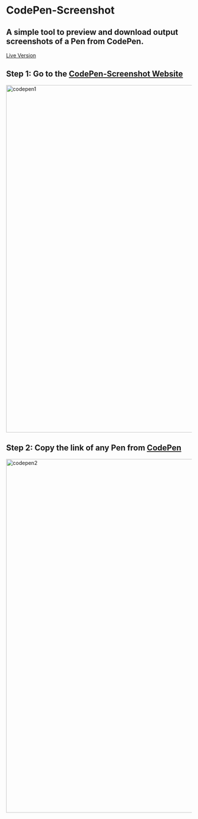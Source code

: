 # CodePen-Screenshot
## A simple tool to preview and download output screenshots of a Pen from CodePen.  
[Live Version](https://yuvrajchandra.github.io/CodePen-Screenshot/)

## Step 1: Go to the [CodePen-Screenshot Website](https://yuvrajchandra.github.io/CodePen-Screenshot/) 
<img width="942" alt="codepen1" src="https://user-images.githubusercontent.com/53931942/124377328-1132a100-dcc9-11eb-913a-48f9d2b7dde0.png">  
 
 ## Step 2: Copy the link of any Pen from [CodePen](https://codepen.io/)
 <img width="959" alt="codepen2" src="https://user-images.githubusercontent.com/53931942/124377381-4b9c3e00-dcc9-11eb-8814-b01501c28d49.png">

